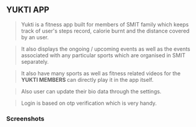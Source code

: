 ## YUKTI APP

> Yukti is a fitness app built for members of SMIT family which keeps track of user's steps record, calorie burnt
and the distance covered by an user.

> It also displays the ongoing / upcoming events as well as the events associated with any particular sports
which are organised in SMIT separately.

> It also have many sports as well as fitness related videos for the <b> YUKTI MEMBERS </b> can directly play it in the app itself.

> Also user can update their bio data through the settings.

> Login is based on otp verification which is very handy.


### Screenshots

